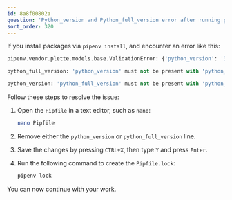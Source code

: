 ```yaml
---
id: 8a8f00802a
question: 'Python_version and Python_full_version error after running pipenv install:'
sort_order: 320
---
```


If you install packages via `pipenv install`, and encounter an error like this:

```python
pipenv.vendor.plette.models.base.ValidationError: {'python_version': '3.9', 'python_full_version': '3.9.13'}

python_full_version: 'python_version' must not be present with 'python_full_version'

python_version: 'python_full_version' must not be present with 'python_version'
```

Follow these steps to resolve the issue:

1. Open the `Pipfile` in a text editor, such as `nano`:
   
   ```bash
   nano Pipfile
   ```

2. Remove either the `python_version` or `python_full_version` line.

3. Save the changes by pressing `CTRL+X`, then type `Y` and press `Enter`.

4. Run the following command to create the `Pipfile.lock`:

   ```bash
   pipenv lock
   ```

You can now continue with your work.